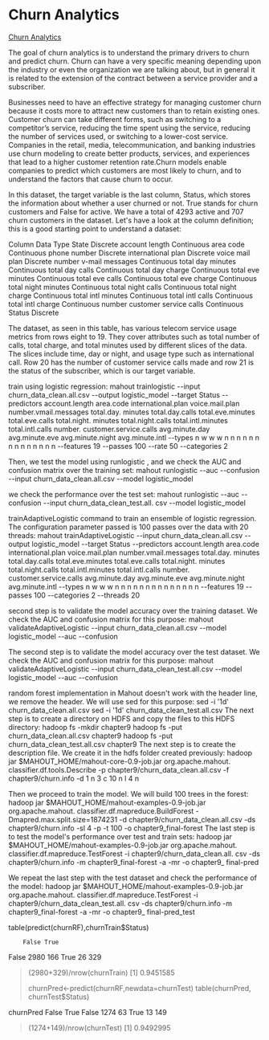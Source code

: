 # Churn Analytics


[Churn Analytics](https://www.kuntalganguly.com)



The goal of churn analytics is to understand the primary drivers to churn and predict
churn. Churn can have a very specific meaning depending upon the industry or even
the organization we are talking about, but in general it is related to the extension of
the contract between a service provider and a subscriber.

Businesses need to have an effective strategy for managing customer churn because it
costs more to attract new customers than to retain existing ones. Customer churn can
take different forms, such as switching to a competitor’s service, reducing the time spent
using the service, reducing the number of services used, or switching to a lower-cost
service. Companies in the retail, media, telecommunication, and banking industries use
churn modeling to create better products, services, and experiences that lead to a higher
customer retention rate.Churn models enable companies to predict which customers are most likely to
churn, and to understand the factors that cause churn to occur.


In this dataset, the target variable is the last column, Status, which stores the
information about whether a user churned or not. True stands for churn customers and
False for active. We have a total of 4293 active and 707 churn customers in the dataset.
Let's have a look at the column definition; this is a good starting point to understand
a dataset:

Column Data Type
State Discrete
account length Continuous
area code Continuous
phone number Discrete
international plan Discrete
voice mail plan Discrete
number v-mail messages Continuous
total day minutes Continuous
total day calls Continuous
total day charge Continuous
total eve minutes Continuous
total eve calls Continuous
total eve charge Continuous
total night minutes Continuous
total night calls Continuous
total night charge Continuous
total intl minutes Continuous
total intl calls Continuous
total intl charge Continuous
number customer service calls Continuous
Status Discrete


The dataset, as seen in this table, has various telecom service usage metrics from
rows eight to 19. They cover attributes such as total number of calls, total charge,
and total minutes used by different slices of the data. The slices include time,
day or night, and usage type such as international call. Row 20 has the number
of customer service calls made and row 21 is the status of the subscriber, which
is our target variable.


train using logistic regression:
mahout trainlogistic --input churn_data_clean.all.csv --output
logistic_model --target Status --predictors account.length area.code
international.plan voice.mail.plan number.vmail.messages total.day.
minutes total.day.calls total.eve.minutes total.eve.calls total.night.
minutes total.night.calls total.intl.minutes total.intl.calls number.
customer.service.calls avg.minute.day avg.minute.eve avg.minute.night
avg.minute.intl --types n w w w n n n n n n n n n n n n n n --features 19
--passes 100 --rate 50 --categories 2


Then, we test the model using runlogistic , and we check the AUC and confusion
matrix over the training set:
mahout runlogistic --auc --confusion --input churn_data_clean.all.csv
--model logistic_model



we check the performance over the test set:
mahout runlogistic --auc --confusion --input churn_data_clean_test.all.
csv --model logistic_model


trainAdaptiveLogistic command to train an ensemble of logistic
regression. The configuration parameter passed is 100 passes over the data with
20 threads:
mahout trainAdaptiveLogistic --input churn_data_clean.all.csv --output
logistic_model --target Status --predictors account.length area.code
international.plan voice.mail.plan number.vmail.messages total.day.
minutes total.day.calls total.eve.minutes total.eve.calls total.night.
minutes total.night.calls total.intl.minutes total.intl.calls number.
customer.service.calls avg.minute.day avg.minute.eve avg.minute.night
avg.minute.intl --types n w w w n n n n n n n n n n n n n n --features 19
--passes 100 --categories 2 --threads 20


second step is to validate the model accuracy over the training dataset. We check
the AUC and confusion matrix for this purpose:
mahout validateAdaptiveLogistic --input churn_data_clean.all.csv --model
logistic_model --auc --confusion

The second step is to validate the model accuracy over the test dataset. We check the
AUC and confusion matrix for this purpose:
mahout validateAdaptiveLogistic --input churn_data_clean_test.all.csv
--model logistic_model --auc --confusion

random forest implementation in Mahout doesn't work with the header line,
we remove the header. We will use sed for this purpose:
sed -i '1d' churn_data_clean.all.csv
sed -i '1d' churn_data_clean_test.all.csv
The next step is to create a directory on HDFS and copy the files to this
HDFS directory:
hadoop fs -mkdir chapter9
hadoop fs -put churn_data_clean.all.csv chapter9
hadoop fs -put churn_data_clean_test.all.csv chapter9
The next step is to create the description file. We create it in the hdfs folder
created previously:
hadoop jar $MAHOUT_HOME/mahout-core-0.9-job.jar org.apache.mahout.
classifier.df.tools.Describe -p chapter9/churn_data_clean.all.csv -f
chapter9/churn.info -d 1 n 3 c 10 n l 4 n

Then we proceed to train the model. We will build 100 trees in the forest:
hadoop jar $MAHOUT_HOME/mahout-examples-0.9-job.jar org.apache.mahout.
classifier.df.mapreduce.BuildForest -Dmapred.max.split.size=1874231 -d
chapter9/churn_data_clean.all.csv -ds chapter9/churn.info -sl 4 -p -t 100
-o chapter9_final-forest
The last step is to test the model's performance over test and train sets:
hadoop jar $MAHOUT_HOME/mahout-examples-0.9-job.jar org.apache.mahout.
classifier.df.mapreduce.TestForest -i chapter9/churn_data_clean.all.
csv -ds chapter9/churn.info -m chapter9_final-forest -a -mr -o chapter9_
final-pred

We repeat the last step with the test dataset and check the performance of the model:
hadoop jar $MAHOUT_HOME/mahout-examples-0.9-job.jar org.apache.mahout.
classifier.df.mapreduce.TestForest -i chapter9/churn_data_clean_test.all.
csv -ds chapter9/churn.info -m chapter9_final-forest -a -mr -o chapter9_
final-pred_test



 table(predict(churnRF),churnTrain$Status)
       
        False True
  False  2980  166
  True     26  329
> (2980+329)/nrow(churnTrain)
[1] 0.9451585
> 
> churnPred<-predict(churnRF,newdata=churnTest)
> table(churnPred, churnTest$Status)
         
churnPred False True
    False  1274   63
    True     13  149
> (1274+149)/nrow(churnTest)
[1] 0.9492995
> 
